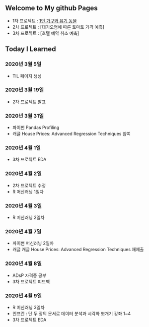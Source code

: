 ## Welcome to My github Pages

- 1차 프로젝트 : [1인 가구와 유기 동물](https://github.com/smilerrr/smilerrr.github.io/blob/master/portfolio/project1_ver3.md)
- 2차 프로젝트 : [대기오염에 따른 토마토 가격 예측]
- 3차 프로젝트 : [호텔 예약 취소 예측]

## Today I Learned

### 2020년 3월 5일
- TIL 페이지 생성

### 2020년 3월 19일
- 2차 프로젝트 발표

### 2020년 3월 31일
- 파이썬 Pandas Profiling
- 캐글 House Prices: Advanced Regression Techniques 참여

### 2020년 4월 1일
- 3차 프로젝트 EDA

### 2020년 4월 2일
- 2차 프로젝트 수정
- R 머신러닝 1일차 

### 2020년 4월 3일
- R 머신러닝 2일차 

### 2020년 4월 7일
- 파이썬 머신러닝 2일차
- 캐글 캐글 House Prices: Advanced Regression Techniques 재제출

### 2020년 4월 8일
- ADsP 자격증 공부
- 3차 프로젝트 피드백

### 2020년 4월 9일
- R 머신러닝 3일차 
- 인프런 : 단 두 장의 문서로 데이터 분석과 시각화 뽀개기 강좌 1~4
- 3차 프로젝트 EDA 
